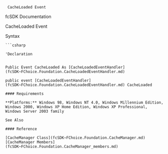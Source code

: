 ﻿     CacheLoaded Event                                                   

fcSDK Documentation

CacheLoaded Event

Syntax

```vbnet
```csharp

'Declaration
 

Public Event CacheLoaded As [CacheLoadedEventHandler](fcSDK~FChoice.Foundation.CacheLoadedEventHandler.md)

public event [CacheLoadedEventHandler](fcSDK~FChoice.Foundation.CacheLoadedEventHandler.md) CacheLoaded

#### Requirements

**Platforms:** Windows 98, Windows NT 4.0, Windows Millennium Edition, Windows 2000, Windows XP Home Edition, Windows XP Professional, Windows Server 2003 family

See Also

#### Reference

[CacheManager Class](fcSDK~FChoice.Foundation.CacheManager.md)  
[CacheManager Members](fcSDK~FChoice.Foundation.CacheManager_members.md)